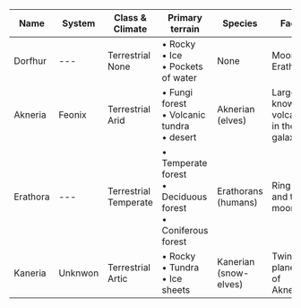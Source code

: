 |Name|System|Class &<br/>Climate|Primary<br/>terrain|Species|Fact|
|---|---|---|---|---|---|
| Dorfhur | --- | Terrestrial<br/>None | • Rocky<br/>• Ice<br/>• Pockets of water | None | Moon of Erathora |
| Akneria | Feonix | Terrestrial<br/>Arid | • Fungi forest<br/>• Volcanic tundra<br/>• desert | Aknerian (elves) | Largest known volcano in the galaxy |
| Erathora | --- | Terrestrial<br/>Temperate | • Temperate forest<br/>• Deciduous forest<br/>• Coniferous forest | Erathorans (humans) | Ring and two moons |
| Kaneria | Unknwon | Terrestrial<br/>Artic | • Rocky<br/>• Tundra<br/>• Ice sheets | Kanerian (snow-elves) | Twin planet of Akneria |
 
